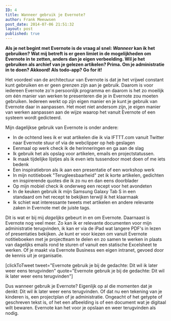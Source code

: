 ```yaml
---
ID: 4
title: Wanneer gebruik je Evernote?
author: Frank Meeuwsen
post_date: 2014-07-06 21:51:32
layout: post
published: true
---
```

<strong>Als je net begint met Evernote is de vraag al snel: <em>Wanneer</em> kan ik het gebruiken? Wat mij betreft is er geen limiet in de mogelijkheden om Evernote in te zetten, anders dan je eigen verbeelding. Wil je het gebruiken als archief van je gelezen artikelen? Prima. Om je administratie in te doen? Akkoord! Als todo-app? Go for it!</strong>

<!--more-->Het voordeel van de architectuur van Evernote is dat je het vrijwel constant kunt gebruiken en er geen grenzen zijn aan je gebruik. Daarom is voor iedereen Evernote zo'n persoonlijk programma en daarom is het zo moeilijk om één manier van werken te presenteren die je in Evernote zou moeten gebruiken. Iedereen werkt op zijn eigen manier en je kunt je gebruik van Evernote daar in aanpassen. Het moet niet andersom zijn, je eigen manier van werken aanpassen aan de wijze waarop het vanuit Evernote of een systeem wordt gedicteerd.

Mijn dagelijkse gebruik van Evernote is onder andere:
<ul>
	<li>In de ochtend lees ik er wat artikelen die ik via IFTTT.com vanuit Twitter naar Evernote stuur of via de webclipper op heb geslagen</li>
	<li>Eenmaal op werk check ik de herinneringen en ga aan de slag</li>
	<li>Ik gebruik het als opslag voor artikelen, emails en projectstatussen.</li>
	<li>Ik maak tijdelijke lijstjes als ik even iets tussendoor moet doen of me iets bedenk</li>
	<li>Een inspiratiebron als ik aan een presentatie of een workshop werk</li>
	<li>In mijn notitieboek "Terugleesbaarheid" zet ik korte artikelen, gedichten en inspirerende quotes die ik zo nu en dan eens doorblader</li>
	<li>Op mijn mobiel check ik onderweg een recept voor het avondeten</li>
	<li>In de keuken gebruik ik mijn Samsung Galaxy Tab S in een standaard om het recept te bekijken terwijl ik het klaarmaak</li>
	<li>Ik schiet wat interessante tweets met artikelen en andere relevante zaken in Evernote met de juiste tags.</li>
</ul>
Dit is wat er bij mij <em>dagelijks</em> gebeurt in en om Evernote. Daarnaast is Evernote nog veel meer. Zo kan ik er relevante documenten voor mijn administratie terugvinden, ik kan er via de iPad wat langere PDF's in lezen of presentaties bekijken. Je kunt er voor kiezen om vanuit Evernote notitieboeken met je projectteam te delen en zo samen te werken in plaats van dagelijks emails rond te sturen of vanuit een statische Excelsheet te werken. Of je maakt via Evernote Business een eigen intranet, gevoed door de kennis uit je organisatie.

[clickToTweet tweet="Evernote gebruik je bij de gedachte: Dit wil ik later weer eens terugvinden" quote="Evernote gebruik je bij de gedachte: Dit wil ik later weer eens terugvinden"]

Dus wanneer gebruik je Evernote? Eigenlijk op al die momenten dat je denkt: Dit wil ik later weer eens terugvinden. Of dat nu een tekening van je kinderen is, een projectplan of je administratie. Ongeacht of het getypte of geschreven tekst is, of het een afbeelding is of een document wat je digitaal wilt bewaren. Evernote kan het voor je opslaan en weer terugvinden als nodig.

